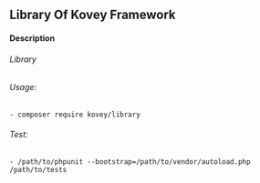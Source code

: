 ## Library Of Kovey Framework
#### Description
###### Library
###### Usage:
    - composer require kovey/library
###### Test:
    - /path/to/phpunit --bootstrap=/path/to/vendor/autoload.php /path/to/tests
